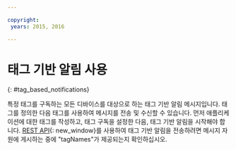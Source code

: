 ```yaml
---

copyright:
 years: 2015, 2016

---
```


# 태그 기반 알림 사용
{: #tag_based_notifications}

특정 태그를 구독하는 모든 디바이스를 대상으로 하는 태그 기반 알림 메시지입니다.
태그를 정의한 다음 태그를 사용하여 메시지를 전송 및 수신할 수 있습니다.
먼저 애플리케이션에 대한 태그를 작성하고, 태그 구독을 설정한 다음, 태그 기반 알림을 시작해야 합니다. [REST API](https://mobile.{DomainName}/imfpushrestapidocs/){: new_window}를 사용하여 태그 기반 알림을 전송하려면 메시지 자원에 게시하는 중에 "tagNames"가 제공되는지 확인하십시오. 
